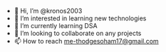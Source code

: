 - 👋 Hi, I’m @kronos2003
- 👀 I’m interested in learning new technologies
- 🌱 I’m currently learning DSA 
- 💞️ I’m looking to collaborate on any projects
- 📫 How to reach me-thodgesoham17@gmail.com

<!---
kronos2003/kronos2003 is a ✨ special ✨ repository because its `README.md` (this file) appears on your GitHub profile.
You can click the Preview link to take a look at your changes.
--->
